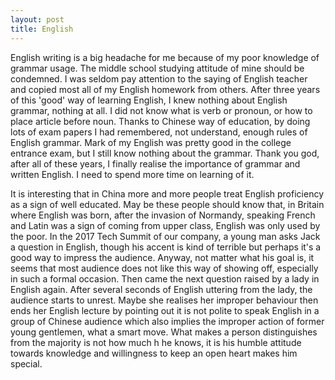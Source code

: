```yaml
---
layout: post
title: English
---
```


English writing is a big headache for me because of my poor knowledge of grammar usage. The middle school studying attitude of mine should be condemned. I was seldom pay attention to the saying of English teacher and copied most all of my English homework from others. After three years of this 'good' way of learning English, I knew nothing about English grammar, nothing at all. I did not know what is verb or pronoun, or how to place article before noun. Thanks to Chinese way of education, by doing lots of exam papers I had remembered, not understand, enough rules of English grammar. Mark of my English was pretty good in the college entrance exam, but I still know nothing about the grammar. Thank you god, after all of these years, I finally realise the importance of grammar and written English. I need to spend more time on learning of it.

It is interesting that in China more and more people treat English proficiency as a sign of well educated. May be these people should know that, in Britain where English was born, after the invasion of Normandy, speaking French and Latin was a sign of coming from upper class, English was only used by the poor. In the 2017 Tech Summit of our company, a young man asks Jack a question in English, though his accent is kind of terrible but perhaps it's a good way to impress the audience. Anyway, not matter what his goal is, it seems that most audience does not like this way of showing off, especially in such a formal occasion. Then came the next question raised by a lady in English again. After several seconds of English uttering from the lady, the audience starts to unrest. Maybe she realises her improper behaviour then ends her English lecture by pointing out it is not polite to speak English in a group of Chinese audience which also implies the improper action of former young gentlemen, what a smart move. What makes a person distinguishes from the majority is not how much h he knows, it is his humble attitude towards knowledge and willingness to keep an open heart makes him special.
